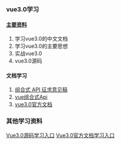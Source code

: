 ### vue3.0学习

#### [主要资料](https://vue3js.cn/)

1. 学习vue3.0的中文文档
2. 学习vue3.0的主要思想
3. 实战vue3.0
4. vue3.0源码

#### 文档学习

1. [组合式 API 征求意见稿](https://vue3js.cn/vue-composition/)
2. [vue组合式Api](https://vue3js.cn/vue-composition-api/#setup)
3. [vue3.0官方文档](https://vue3js.cn/docs/zh/guide/introduction.html)

### 其他学习资料

[Vue3.0源码学习入口](https://vue3js.cn/start/)
[Vue3.0官方文档学习入口](https://vue3js.cn/docs/zh/guide/migration/introduction.html)

